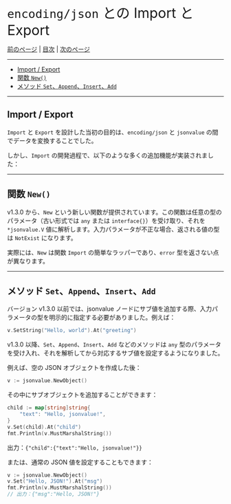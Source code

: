 <font size=6>`encoding/json` との Import と Export</font>

[前のページ](./05_marshal_unmarshal.md) | [目次](./README.md) | [次のページ](./07_iteration.md)

---

- [Import / Export](#import--export)
- [関数 `New()`](#関数-new)
- [メソッド `Set`、`Append`、`Insert`、`Add`](#メソッド-setappendinsertadd)

---

## Import / Export

`Import` と `Export` を設計した当初の目的は、`encoding/json` と `jsonvalue` の間でデータを変換することでした。

しかし、`Import` の開発過程で、以下のような多くの追加機能が実装されました：

---

## 関数 `New()`

v1.3.0 から、`New` という新しい関数が提供されています。この関数は任意の型のパラメータ（古い形式では `any` または `interface{}`）を受け取り、それを `*jsonvalue.V` 値に解析します。入力パラメータが不正な場合、返される値の型は `NotExist` になります。

実際には、`New` は関数 `Import` の簡単なラッパーであり、`error` 型を返さない点が異なります。

---

## メソッド `Set`、`Append`、`Insert`、`Add`

バージョン v1.3.0 以前では、jsonvalue ノードにサブ値を追加する際、入力パラメータの型を明示的に指定する必要がありました。例えば：

```go
v.SetString("Hello, world").At("greeting")
```

v1.3.0 以降、`Set`、`Append`、`Insert`、`Add` などのメソッドは `any` 型のパラメータを受け入れ、それを解析してから対応するサブ値を設定するようになりました。

例えば、空の JSON オブジェクトを作成した後：

```go
v := jsonvalue.NewObject()
```

その中にサブオブジェクトを追加することができます：

```go
child := map[string]string{
    "text": "Hello, jsonvalue!",
}
v.Set(child).At("child")
fmt.Println(v.MustMarshalString())
```

出力：`{"child":{"text":"Hello, jsonvalue!"}}`

または、通常の JSON 値を設定することもできます：

```go
v := jsonvalue.NewObject()
v.Set("Hello, JSON!").At("msg")
fmt.Println(v.MustMarshalString())
// 出力：{"msg":"Hello, JSON!"}
```


